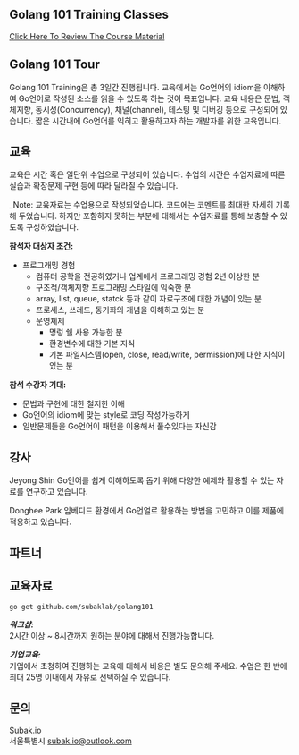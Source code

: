 ## Golang 101 Training Classes
[Click Here To Review The Course Material](00-slides/readme.md)

## Golang 101 Tour
Golang 101 Training은 총 3일간 진행됩니다. 교육에서는 Go언어의 idiom을 이해하여 Go언어로 작성된 소스를 읽을 수 있도록 하는 것이 목표입니다. 교육 내용은 문법, 객체지향, 동시성(Concurrency), 채널(channel), 테스팅 및 디버깅 등으로 구성되어 있습니다. 짧은 시간내에 Go언어를 익히고 활용하고자 하는 개발자를 위한 교육입니다. 


## 교육

교육은 시간 혹은 일단위 수업으로 구성되어 있습니다. 수업의 시간은 수업자료에 따른 실습과 확장문제 구현 등에 따라 달라질 수 있습니다.

_Note: 교육자료는 수업용으로 작성되었습니다. 코드에는 코멘트를 최대한 자세히 기록해 두었습니다. 하지만 포함하지 못하는 부분에 대해서는 수업자료를 통해 보충할 수 있도록 구성하였습니다.

**참석자 대상자 조건:**

* 프로그래밍 경험
	* 컴퓨터 공학을 전공하였거나 업계에서 프로그래밍 경험 2년 이상한 분
	* 구조적/객체지향 프로그래밍 스타일에 익숙한 분
	* array, list, queue, statck 등과 같이 자료구조에 대한 개념이 있는 분
	* 프로세스, 쓰레드, 동기화의 개념을 이해하고 있는 분
	* 운영체제
    	* 명렁 쉘 사용 가능한 분
    	* 환경변수에 대한 기본 지식
    	* 기본 파일시스템(open, close, read/write, permission)에 대한 지식이 있는 분

**참석 수강자 기대:**

* 문법과 구현에 대한 철저한 이해
* Go언어의 idiom에 맞는 style로 코딩 작성가능하게
* 일반문제들을 Go언어이 패턴을 이용해서 풀수있다는 자신감 

## 강사

Jeyong Shin 
Go언어를 쉽게 이해하도록 돕기 위해 다양한 예제와 활용할 수 있는 자료를 연구하고 있습니다.

Donghee Park
임베디드 환경에서 Go언얼르 활용하는 방법을 고민하고 이를 제품에 적용하고 있습니다.

## 파트너

## 교육자료
    go get github.com/subaklab/golang101


**_워크샵:_**   
2시간 이상 ~ 8시간까지 원하는 분야에 대해서 진행가능합니다.

**_기업교육:_**  
기업에서 초쳥하여 진행하는 교육에 대해서 비용은 별도 문의해 주세요. 수업은 한 반에 최대 25명 이내에서 자유로 선택하실 수 있습니다.


## 문의

Subak.io  
서울특별시
subak.io@outlook.com
